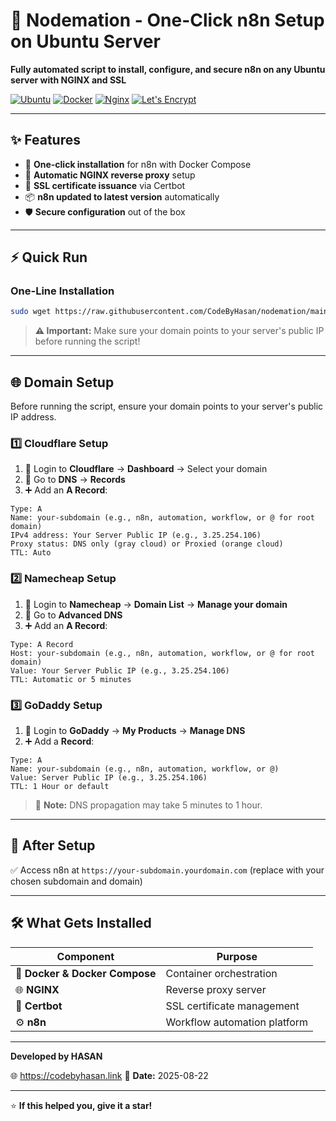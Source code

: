 # 🚀 Nodemation - One-Click n8n Setup on Ubuntu Server

**Fully automated script to install, configure, and secure n8n on any Ubuntu server with NGINX and SSL**

[![Ubuntu](https://img.shields.io/badge/Ubuntu-E95420?style=for-the-badge&logo=ubuntu&logoColor=white)](https://ubuntu.com/)
[![Docker](https://img.shields.io/badge/Docker-2496ED?style=for-the-badge&logo=docker&logoColor=white)](https://docker.com/)
[![Nginx](https://img.shields.io/badge/Nginx-009639?style=for-the-badge&logo=nginx&logoColor=white)](https://nginx.org/)
[![Let's Encrypt](https://img.shields.io/badge/Let's%20Encrypt-003A70?style=for-the-badge&logo=letsencrypt&logoColor=white)](https://letsencrypt.org/)

---

## ✨ Features

- 🎯 **One-click installation** for n8n with Docker Compose
- 🔄 **Automatic NGINX reverse proxy** setup
- 🔐 **SSL certificate issuance** via Certbot
- 📦 **n8n updated to latest version** automatically
- 🛡️ **Secure configuration** out of the box

---

## ⚡ Quick Run

### One-Line Installation

```bash
sudo wget https://raw.githubusercontent.com/CodeByHasan/nodemation/main/nodemation.sh -O nodemation.sh && chmod +x nodemation.sh && ./nodemation.sh
```

> **⚠️ Important:** Make sure your domain points to your server's public IP before running the script!

---

## 🌐 Domain Setup

Before running the script, ensure your domain points to your server's public IP address.

### 1️⃣ Cloudflare Setup

1. 🔐 Login to **Cloudflare** → **Dashboard** → Select your domain
2. 🔧 Go to **DNS** → **Records**
3. ➕ Add an **A Record**:

```
Type: A
Name: your-subdomain (e.g., n8n, automation, workflow, or @ for root domain)
IPv4 address: Your Server Public IP (e.g., 3.25.254.106)
Proxy status: DNS only (gray cloud) or Proxied (orange cloud)
TTL: Auto
```

### 2️⃣ Namecheap Setup

1. 🔐 Login to **Namecheap** → **Domain List** → **Manage your domain**
2. 🔧 Go to **Advanced DNS**
3. ➕ Add an **A Record**:

```
Type: A Record
Host: your-subdomain (e.g., n8n, automation, workflow, or @ for root domain)
Value: Your Server Public IP (e.g., 3.25.254.106)
TTL: Automatic or 5 minutes
```

### 3️⃣ GoDaddy Setup

1. 🔐 Login to **GoDaddy** → **My Products** → **Manage DNS**
2. ➕ Add a **Record**:

```
Type: A
Name: your-subdomain (e.g., n8n, automation, workflow, or @)
Value: Server Public IP (e.g., 3.25.254.106)
TTL: 1 Hour or default
```

> 📝 **Note:** DNS propagation may take 5 minutes to 1 hour.

---

## 🎉 After Setup

✅ Access n8n at `https://your-subdomain.yourdomain.com` (replace with your chosen subdomain and domain)

---

## 🛠️ What Gets Installed

| Component | Purpose |
|-----------|---------|
| 🐳 **Docker & Docker Compose** | Container orchestration |
| 🌐 **NGINX** | Reverse proxy server |
| 🔐 **Certbot** | SSL certificate management |
| ⚙️ **n8n** | Workflow automation platform |


---

**Developed by HASAN**

🌐 https://codebyhasan.link
📅 **Date:** 2025-08-22

---
⭐ **If this helped you, give it a star!**